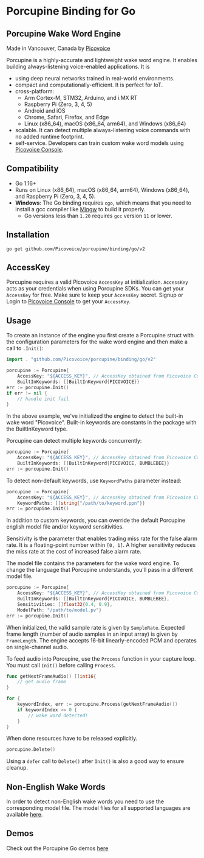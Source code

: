 # Porcupine Binding for Go

## Porcupine Wake Word Engine

Made in Vancouver, Canada by [Picovoice](https://picovoice.ai)

Porcupine is a highly-accurate and lightweight wake word engine. It enables building always-listening voice-enabled
applications. It is

- using deep neural networks trained in real-world environments.
- compact and computationally-efficient. It is perfect for IoT.
- cross-platform:
  - Arm Cortex-M, STM32, Arduino, and i.MX RT
  - Raspberry Pi (Zero, 3, 4, 5)
  - Android and iOS
  - Chrome, Safari, Firefox, and Edge
  - Linux (x86_64), macOS (x86_64, arm64), and Windows (x86_64)
- scalable. It can detect multiple always-listening voice commands with no added runtime footprint.
- self-service. Developers can train custom wake word models using [Picovoice Console](https://console.picovoice.ai/).

## Compatibility

- Go 1.16+
- Runs on Linux (x86_64), macOS (x86_64, arm64), Windows (x86_64), and Raspberry Pi (Zero, 3, 4, 5).
- **Windows**: The Go binding requires `cgo`, which means that you need to install a gcc compiler like [Mingw](http://mingw-w64.org/) to build it properly. 
  - Go versions less than `1.20` requires `gcc` version `11` or lower.

## Installation

```console
go get github.com/Picovoice/porcupine/binding/go/v2
```

## AccessKey

Porcupine requires a valid Picovoice `AccessKey` at initialization. `AccessKey` acts as your credentials when using Porcupine SDKs.
You can get your `AccessKey` for free. Make sure to keep your `AccessKey` secret.
Signup or Login to [Picovoice Console](https://console.picovoice.ai/) to get your `AccessKey`.

## Usage

To create an instance of the engine you first create a Porcupine struct with the configuration parameters for the wake word engine and then make a call to `.Init()`:

```go
import . "github.com/Picovoice/porcupine/binding/go/v2"

porcupine := Porcupine{
    AccessKey: "${ACCESS_KEY}", // AccessKey obtained from Picovoice Console (https://console.picovoice.ai/)
    BuiltInKeywords: []BuiltInKeyword{PICOVOICE}}
err := porcupine.Init()
if err != nil {
    // handle init fail
}
```
In the above example, we've initialized the engine to detect the built-in wake word "Picovoice". Built-in keywords are constants in the package with the BuiltInKeyword type.

Porcupine can detect multiple keywords concurrently:
```go
porcupine := Porcupine{
    AccessKey: "${ACCESS_KEY}", // AccessKey obtained from Picovoice Console (https://console.picovoice.ai/)
    BuiltInKeywords: []BuiltInKeyword{PICOVOICE, BUMBLEBEE}}
err := porcupine.Init()
```

To detect non-default keywords, use `KeywordPaths` parameter instead:
```go
porcupine := Porcupine{
    AccessKey: "${ACCESS_KEY}", // AccessKey obtained from Picovoice Console (https://console.picovoice.ai/)
    KeywordPaths: []string{"/path/to/keyword.ppn"}}
err := porcupine.Init()
```

In addition to custom keywords, you can override the default Porcupine english model file and/or keyword sensitivities.

Sensitivity is the parameter that enables trading miss rate for the false alarm rate. It is a floating-point number within `[0, 1]`. A higher sensitivity reduces the miss rate at the cost of increased false alarm rate.

The model file contains the parameters for the wake word engine. To change the language that Porcupine understands, you'll pass in a different model file.

```go
porcupine := Porcupine{
    AccessKey: "${ACCESS_KEY}", // AccessKey obtained from Picovoice Console (https://console.picovoice.ai/)
    BuiltInKeywords: []BuiltInKeyword{PICOVOICE, BUMBLEBEE},
    Sensitivities: []float32{0.4, 0.9},
    ModelPath: "/path/to/model.pv"}
err := porcupine.Init()
```

When initialized, the valid sample rate is given by `SampleRate`. Expected frame length (number of audio samples in an input array) is given by `FrameLength`. The engine accepts 16-bit linearly-encoded PCM and operates on single-channel audio.

To feed audio into Porcupine, use the `Process` function in your capture loop. You must call `Init()` before calling `Process`.
```go
func getNextFrameAudio() []int16{
    // get audio frame
}

for {
    keywordIndex, err := porcupine.Process(getNextFrameAudio())
    if keywordIndex >= 0 {
        // wake word detected!
    }
}
```

When done resources have to be released explicitly.

```go
porcupine.Delete()
```

Using a `defer` call to `Delete()` after `Init()` is also a good way to ensure cleanup.

## Non-English Wake Words

In order to detect non-English wake words you need to use the corresponding model file. The model files for all supported languages are available [here](https://github.com/Picovoice/porcupine/tree/master/lib/common).

## Demos

Check out the Porcupine Go demos [here](https://github.com/Picovoice/porcupine/tree/master/demo/go)
